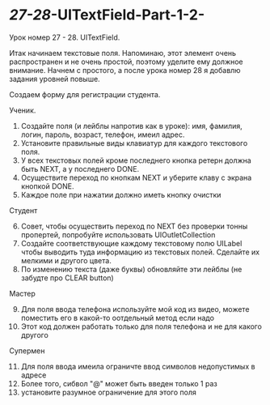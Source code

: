 # _27-28_-UITextField-Part-1-2-

Урок номер 27 - 28. UITextField.

Итак начинаем текстовые поля. Напоминаю, этот элемент очень распространен и не очень простой, поэтому уделите ему должное внимание. Начнем с простого, а после урока номер 28 я добавлю задания уровней повыше.

Создаем форму для регистрации студента.

Ученик. 

1. Создайте поля (и лейблы напротив как в уроке): имя, фамилия, логин, пароль, возраст, телефон, имеил адрес.
2. Установите правильные виды клавиатур для каждого текстового поля.
3. У всех текстовых полей кроме последнего кнопка ретерн должна быть NEXT, а у последнего DONE.
4. Осуществите переход по кнопкам NEXT и уберите клаву с экрана кнопкой DONE. 
5. Каждое поле при нажатии должно иметь кнопку очистки 

Студент

6. Совет, чтобы осуществить переход по NEXT без проверки тонны пропертей, попробуйте использовать UIOutletCollection
7. Создайте соответствующие каждому текстовому полю UILabel чтобы выводить туда информацию из текстовых полей. Сделайте их мелкими и другого цвета.
8. По изменению текста (даже буквы) обновляйте эти лейблы (не забудте про CLEAR button)

Мастер

9. Для поля ввода телефона используйте мой код из видео, можете поместить его в какой-то оотдельный метод если надо
10. Этот код должен работать только для поля телефона и не для какого другого

Супермен

11. Для поля ввода имеила ограничте ввод символов недопустимых в адресе
12. Более того, сибвол "@" может быть введен только 1 раз
13. установите разумное ограничение для этого поля
